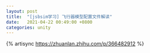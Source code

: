 ```yaml
---
layout: post
title:  "[jsbsim学习] 飞行器模型配置文件解读"
date:   2021-04-22 00:49:00 +0800
categories: unity
---
```

{% artisync https://zhuanlan.zhihu.com/p/366482912 %}
